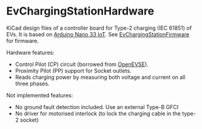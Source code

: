 # EvChargingStationHardware

KiCad design files of a controller board for Type-2 charging (IEC 61851) of EVs. It is based on [Arduino Nano 33 IoT](https://store.arduino.cc/arduino-nano-33-iot). See [EvChargingStationFirmware](https://github.com/sebdehne/EvChargingStationFirmware) for firmware.

Hardware features:
- Control Pilot (CP) circuit (borrowed from [OpenEVSE](https://github.com/OpenEVSE/OpenEVSE_PLUS)).
- Proximity Pilot (PP) support for Socket outlets.
- Reads charging power by measuring both voltage and current on all three phases.

Not implemented features:
- No ground fault detection included. Use an external Type-B GFCI
- No driver for motorised interlock (to lock the charging cable in the type-2 socket)

